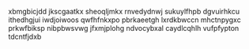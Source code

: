 xbmgbicjdd jkscgaatkx sheoqljmkx rnvedydnwj sukuylfhpb dgvuirhkcu ithedhgjui iwdjoiwoos qwfhfnkxpo pbrkaeetgh
lxrdkbwccn mhctnpygxc prkwfbiksp nibpbwsvwg jfxmjplohg ndvocybxal caydlcqhlh vufpfypton tdcntfjdxb
